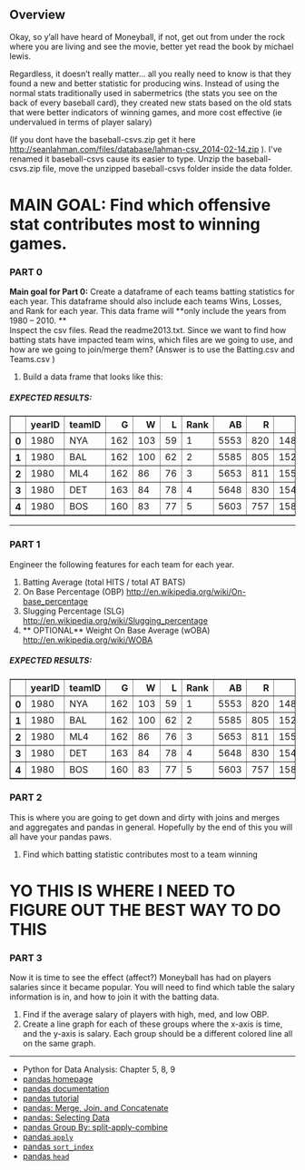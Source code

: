 ## Overview
Okay, so y’all have heard of Moneyball, if not, get out from under the rock where you are living and see the movie, better yet read the book by michael lewis.

Regardless, it doesn’t really matter… all you really need to know is that they found a new and better statistic for producing wins.  Instead of using the normal stats traditionally used in sabermetrics (the stats you see on the back of every baseball card), they created new stats based on the old stats that were better indicators of winning games, and more cost effective (ie undervalued in terms of player salary)

(If you dont have the baseball-csvs.zip get it here http://seanlahman.com/files/database/lahman-csv_2014-02-14.zip ).  I've renamed it baseball-csvs cause its easier to type.  Unzip the baseball-csvs.zip file, move the unzipped baseball-csvs folder inside the data folder.

# MAIN GOAL: Find which offensive stat contributes most to winning games.  

### PART 0
__Main goal for Part 0:__ Create a dataframe of each teams  batting statistics for each year. This dataframe should also include each teams Wins, Losses, and Rank for each year.  This data frame will **only include the years from 1980 – 2010.  **   <br>
Inspect the csv files.  Read the readme2013.txt.  Since we want to find how batting stats have impacted team wins, which files are we going to use, and how are we going to join/merge them?
(Answer is to use the Batting.csv and Teams.csv )
1.  Build a data frame that looks like this:
##### EXPECTED RESULTS:
<table border="1" class="dataframe">
  <thead>
    <tr style="text-align: right;">
      <th></th>
      <th>yearID</th>
      <th>teamID</th>
      <th>G</th>
      <th>W</th>
      <th>L</th>
      <th>Rank</th>
      <th>AB</th>
      <th>R</th>
      <th>H</th>
      <th>2B</th>
      <th>3B</th>
      <th>HR</th>
      <th>RBI</th>
      <th>SB</th>
      <th>CS</th>
      <th>BB</th>
      <th>SO</th>
      <th>SF</th>
      <th>HBP</th>
    </tr>
  </thead>
  <tbody>
    <tr>
      <th>0</th>
      <td> 1980</td>
      <td> NYA</td>
      <td> 162</td>
      <td> 103</td>
      <td> 59</td>
      <td> 1</td>
      <td> 5553</td>
      <td> 820</td>
      <td> 1484</td>
      <td> 239</td>
      <td> 34</td>
      <td> 189</td>
      <td> 772</td>
      <td>  86</td>
      <td> 36</td>
      <td> 643</td>
      <td> 739</td>
      <td> 54</td>
      <td> 28</td>
    </tr>
    <tr>
      <th>1</th>
      <td> 1980</td>
      <td> BAL</td>
      <td> 162</td>
      <td> 100</td>
      <td> 62</td>
      <td> 2</td>
      <td> 5585</td>
      <td> 805</td>
      <td> 1523</td>
      <td> 258</td>
      <td> 29</td>
      <td> 156</td>
      <td> 751</td>
      <td> 111</td>
      <td> 38</td>
      <td> 587</td>
      <td> 766</td>
      <td> 46</td>
      <td> 21</td>
    </tr>
    <tr>
      <th>2</th>
      <td> 1980</td>
      <td> ML4</td>
      <td> 162</td>
      <td>  86</td>
      <td> 76</td>
      <td> 3</td>
      <td> 5653</td>
      <td> 811</td>
      <td> 1555</td>
      <td> 298</td>
      <td> 36</td>
      <td> 203</td>
      <td> 774</td>
      <td> 131</td>
      <td> 56</td>
      <td> 455</td>
      <td> 745</td>
      <td> 51</td>
      <td> 25</td>
    </tr>
    <tr>
      <th>3</th>
      <td> 1980</td>
      <td> DET</td>
      <td> 163</td>
      <td>  84</td>
      <td> 78</td>
      <td> 4</td>
      <td> 5648</td>
      <td> 830</td>
      <td> 1543</td>
      <td> 232</td>
      <td> 53</td>
      <td> 143</td>
      <td> 767</td>
      <td>  75</td>
      <td> 68</td>
      <td> 645</td>
      <td> 844</td>
      <td> 55</td>
      <td> 33</td>
    </tr>
    <tr>
      <th>4</th>
      <td> 1980</td>
      <td> BOS</td>
      <td> 160</td>
      <td>  83</td>
      <td> 77</td>
      <td> 5</td>
      <td> 5603</td>
      <td> 757</td>
      <td> 1588</td>
      <td> 297</td>
      <td> 36</td>
      <td> 162</td>
      <td> 717</td>
      <td>  79</td>
      <td> 48</td>
      <td> 475</td>
      <td> 720</td>
      <td> 50</td>
      <td> 32</td>
    </tr>
  </tbody>
</table>

---
### PART 1
Engineer the following features for each team for each year.
1. Batting Average  (total  HITS / total AT BATS)
2. On Base Percentage (OBP)  http://en.wikipedia.org/wiki/On-base_percentage
4. Slugging Percentage (SLG) http://en.wikipedia.org/wiki/Slugging_percentage
5. ** OPTIONAL** Weight On Base Average (wOBA)  http://en.wikipedia.org/wiki/WOBA

##### EXPECTED RESULTS:
<table border="1" class="dataframe">
  <thead>
    <tr style="text-align: right;">
      <th></th>
      <th>yearID</th>
      <th>teamID</th>
      <th>G</th>
      <th>W</th>
      <th>L</th>
      <th>Rank</th>
      <th>AB</th>
      <th>R</th>
      <th>H</th>
      <th>2B</th>
      <th>3B</th>
      <th>HR</th>
      <th>RBI</th>
      <th>SB</th>
      <th>CS</th>
      <th>BB</th>
      <th>SO</th>
      <th>SF</th>
      <th>HBP</th>
      <th>BA</th>
      <th>OBP</th>
      <th>1B</th>
      <th>SLG</th>
    </tr>
  </thead>
  <tbody>
    <tr>
      <th>0</th>
      <td> 1980</td>
      <td> NYA</td>
      <td> 162</td>
      <td> 103</td>
      <td> 59</td>
      <td> 1</td>
      <td> 5553</td>
      <td> 820</td>
      <td> 1484</td>
      <td> 239</td>
      <td> 34</td>
      <td> 189</td>
      <td> 772</td>
      <td>  86</td>
      <td> 36</td>
      <td> 643</td>
      <td> 739</td>
      <td> 54</td>
      <td> 28</td>
      <td> 0.267243</td>
      <td> 0.343262</td>
      <td> 1022</td>
      <td> 0.424635</td>
    </tr>
    <tr>
      <th>1</th>
      <td> 1980</td>
      <td> BAL</td>
      <td> 162</td>
      <td> 100</td>
      <td> 62</td>
      <td> 2</td>
      <td> 5585</td>
      <td> 805</td>
      <td> 1523</td>
      <td> 258</td>
      <td> 29</td>
      <td> 156</td>
      <td> 751</td>
      <td> 111</td>
      <td> 38</td>
      <td> 587</td>
      <td> 766</td>
      <td> 46</td>
      <td> 21</td>
      <td> 0.272695</td>
      <td> 0.341561</td>
      <td> 1080</td>
      <td> 0.413071</td>
    </tr>
    <tr>
      <th>2</th>
      <td> 1980</td>
      <td> ML4</td>
      <td> 162</td>
      <td>  86</td>
      <td> 76</td>
      <td> 3</td>
      <td> 5653</td>
      <td> 811</td>
      <td> 1555</td>
      <td> 298</td>
      <td> 36</td>
      <td> 203</td>
      <td> 774</td>
      <td> 131</td>
      <td> 56</td>
      <td> 455</td>
      <td> 745</td>
      <td> 51</td>
      <td> 25</td>
      <td> 0.275075</td>
      <td> 0.329075</td>
      <td> 1018</td>
      <td> 0.448258</td>
    </tr>
    <tr>
      <th>3</th>
      <td> 1980</td>
      <td> DET</td>
      <td> 163</td>
      <td>  84</td>
      <td> 78</td>
      <td> 4</td>
      <td> 5648</td>
      <td> 830</td>
      <td> 1543</td>
      <td> 232</td>
      <td> 53</td>
      <td> 143</td>
      <td> 767</td>
      <td>  75</td>
      <td> 68</td>
      <td> 645</td>
      <td> 844</td>
      <td> 55</td>
      <td> 33</td>
      <td> 0.273194</td>
      <td> 0.348065</td>
      <td> 1115</td>
      <td> 0.408994</td>
    </tr>
    <tr>
      <th>4</th>
      <td> 1980</td>
      <td> BOS</td>
      <td> 160</td>
      <td>  83</td>
      <td> 77</td>
      <td> 5</td>
      <td> 5603</td>
      <td> 757</td>
      <td> 1588</td>
      <td> 297</td>
      <td> 36</td>
      <td> 162</td>
      <td> 717</td>
      <td>  79</td>
      <td> 48</td>
      <td> 475</td>
      <td> 720</td>
      <td> 50</td>
      <td> 32</td>
      <td> 0.283420</td>
      <td> 0.340097</td>
      <td> 1093</td>
      <td> 0.436016</td>
    </tr>
  </tbody>
</table>

### PART 2
This is where you are going to get down and dirty with joins and merges and aggregates and pandas in general.  Hopefully by the end of this you will all have your pandas paws.
1.  Find which batting statistic contributes most to a team winning

# YO THIS IS WHERE I NEED TO FIGURE OUT THE BEST WAY TO DO THIS


### PART 3
Now it is time to see the effect (affect?) Moneyball has had on players salaries since it became popular.  You will need to find which table the salary information is in, and how to join it with the batting data.
1.  Find if the average salary of players with high, med, and low OBP.
2.  Create a line graph for each of these groups where the x-axis is time, and the y-axis is salary.  Each group should be a different colored line all on the same graph.  

---
* Python for Data Analysis: Chapter 5, 8, 9
* [pandas homepage](http://pandas.pydata.org/)
* [pandas documentation](http://pandas.pydata.org/pandas-docs/stable/index.html)
* [pandas tutorial](http://www.randalolson.com/2012/08/06/statistical-analysis-made-easy-in-python/)
* [pandas: Merge, Join, and Concatenate](http://pandas.pydata.org/pandas-docs/stable/merging.html)
* [pandas: Selecting Data](http://pandas.pydata.org/pandas-docs/stable/indexing.html)
* [pandas Group By: split-apply-combine](http://pandas.pydata.org/pandas-docs/stable/groupby.html)
* [pandas `apply`](http://pandas.pydata.org/pandas-docs/stable/groupby.html#flexible-apply)
* [pandas `sort_index`](http://pandas.pydata.org/pandas-docs/stable/generated/pandas.DataFrame.sort_index.html#pandas.DataFrame.sort_index)
* [pandas `head`](http://pandas.pydata.org/pandas-docs/stable/generated/pandas.DataFrame.head.html#pandas.DataFrame.head)

